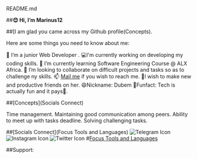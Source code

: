 README.md


##**😊 Hi, I’m Marinus12**

##[I am glad you came across my Github profile(Concepts).

Here are some things you need to know about me:


👀 I’m a junior Web Developer .
💻I'm currently working on developing my coding skills.
🌱 I’m currently learning Software Engineering Course @ ALX Africa.
💞️ I’m looking to collaborate on difficult projects and tasks so as to challenge ny skills.
📫 [Mail me](dubemarinus@gmail.com) if  you wish to reach me.
👦I wish to make new and productive friends on her.
😄Nickname: Dubem
🦋Funfact: Tech is actually fun and it pays💸.

##[Concepts](Socials Connect)
 
Time management.
Maintaining good communication among peers.
Ability to meet up with tasks deadline.
Solving challenging tasks.

##[Socials Connect](Focus Tools and Languages)
![Telegram Icon](https://t.me/dubemjake/telegram-icon.png)
![Instagram Icon](https://example.com/instagram-icon.png)
![Twitter Icon](https://example.com/twitter-icon.png)
#[Focus Tools and Languages](Support)


##Support:
<!---
Marinus12/Marinus12 is a ✨ special ✨ repository because its `README.md` (this file) appears on your GitHub profile.
You can click the Preview link to take a look at your changes.
--->
